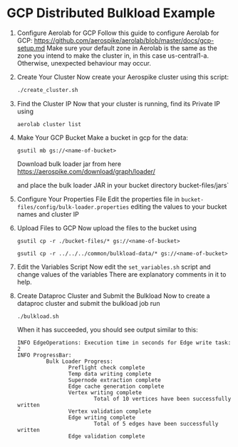 # GCP Distributed Bulkload Example
    
1. Configure Aerolab for GCP
    Follow this guide to configure Aerolab for GCP: 
    https://github.com/aerospike/aerolab/blob/master/docs/gcp-setup.md
    Make sure your default zone in Aerolab is the same as the zone you intend to make the cluster in, in this case us-central1-a.
    Otherwise, unexpected behaviour may occur.
    
2. Create Your Cluster
    Now create your Aerospike cluster using this script:
    ```bash
    ./create_cluster.sh
    ```
    
3. Find the Cluster IP
    Now that your cluster is running, find its Private IP using
    ```shell
    aerolab cluster list
    ```
    
4. Make Your GCP Bucket
    Make a bucket in gcp for the data: 
    ```shell
    gsutil mb gs://<name-of-bucket>
    ```
    
    Download bulk loader jar from here
    https://aerospike.com/download/graph/loader/
    
    and place the bulk loader JAR in your bucket directory
    bucket-files/jars`
    
5. Configure Your Properties File
    Edit the properties file in `bucket-files/config/bulk-loader.properties` 
    editing the values to your bucket names and cluster IP
    
6. Upload Files to GCP
    Now upload the files to the bucket using
    ```shell
    gsutil cp -r ./bucket-files/* gs://<name-of-bucket>
    ```
    ```shell
    gsutil cp -r ../../../common/bulkload-data/* gs://<name-of-bucket>
    ```
    
7. Edit the Variables Script
    Now edit the `set_variables.sh` script and change values of the variables
    There are explanatory comments in it to help.
    
8. Create Dataproc Cluster and Submit the Bulkload
    Now to create a dataproc cluster and submit the bulkload job run
    ```shell
    ./bulkload.sh
    ```
    When it has succeeded, you should see output similar to this:
    ```
    INFO EdgeOperations: Execution time in seconds for Edge write task: 2
    INFO ProgressBar:
             Bulk Loader Progress:
                    Preflight check complete
                    Temp data writing complete
                    Supernode extraction complete
                    Edge cache generation complete
                    Vertex writing complete
                            Total of 10 vertices have been successfully written
                    Vertex validation complete
                    Edge writing complete
                            Total of 5 edges have been successfully written
                    Edge validation complete
    ```
